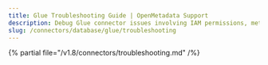 ```yaml
---
title: Glue Troubleshooting Guide | OpenMetadata Support
description: Debug Glue connector issues involving IAM permissions, metadata fetch errors, or schema loading failures.
slug: /connectors/database/glue/troubleshooting
---
```


{% partial file="/v1.8/connectors/troubleshooting.md" /%}
